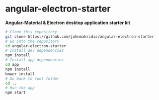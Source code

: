 # angular-electron-starter

**Angular-Material & Electron desktop application starter kit**

```bash
# Clone this repository
git clone https://github.com/johnmakridis/angular-electron-starter
# Go into the repository
cd angular-electron-starter
# Install dev dependencies
npm install
# Install app dependencies
cd app
npm install
bower install
# Go back to root folder
cd ..
# Run the app
npm start
```

####

